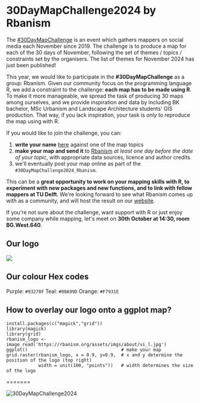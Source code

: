 # 30DayMapChallenge2024 by Rbanism

The [#30DayMapChallenge](https://30daymapchallenge.com/) is an event which gathers mappers on social media each November since 2019. The challenge is to produce a map for each of the 30 days of November, following the set of themes / topics / constraints set by the organisers. The list of themes for November 2024 has just been published!


This year, we would like to participate in the **#30DayMapChallenge** as a group: Rbanism. Given our community focus on the programming language R, we add a constraint to the challenge: **each map has to be made using R**. To make it more manageable, we spread the task of producing 30 maps among ourselves, and we provide inspiration and data by including BK bachelor, MSc Urbanism and Landscape Architecture students' GIS production. That way, if you lack inspiration, your task is *only* to reproduce the map using with R.

If you would like to join the challenge, you can:
1. **write your name** [here](https://docs.google.com/spreadsheets/d/1YEGjTCaki1-eSwPiO6DEi5-kWVbGZF_MznGGCCHTlis/edit?usp=sharing) against one of the map topics 
2. **make your map and send it** to [Rbanism](mailto:rbanism@tudelft.nl) *at least one day before the date of your topic*, with appropriate data sources, licence and author credits.
3. we'll eventually post your map online as part of the `#30DayMapChallenge2024_Rbanism`.

This can be a **great opportunity to work on your mapping skills with R, to experiment with new packages and new functions, and to link with fellow mappers at TU Delft**. We're looking forward to see what Rbanism comes up with as a community, and will host the result on our [website](rbanism.org).

If you're not sure about the challenge, want support with R or just enjoy some company while mapping, let's meet on **30th October at 14:30, room BG.West.640**.


## Our logo
![](https://rbanism.org/assets/imgs/about/vi_l.jpg)

## Our colour Hex codes
Purple: `#93278F`
Teal: `#00A99D`
Orange: `#F7931E`

## How to overlay our logo onto a ggplot map?

```{r}
install.packages(c("magick","grid"))
library(magick)
library(grid)
rbanism_logo <- image_read('https://rbanism.org/assets/imgs/about/vi_l.jpg') 
ggplot()                                   # make your map
grid.raster(rbanism_logo, x = 0.9, y=0.9,  # x and y determine the position of the logo (top right)
            width = unit(100, "points"))   # width determines the size of the logo
```
            
=======

![30DayMapChallenge2024](https://30daymapchallenge.com/imgs/30dmc_2024.png)




